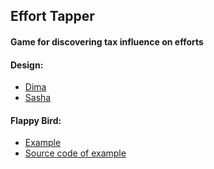 ## Effort Tapper
#### Game for discovering tax influence on efforts

#### Design:
- [Dima](https://www.figma.com/file/k54cPEZV2P3W89HRr8aecK/EffortTapper?node-id=0%3A1&t=vWlZSliEwuB4ZNWC-1)
- [Sasha](https://www.figma.com/file/V1y8HW90Pn81TAyNQdpsm0/Untitled?node-id=0%3A1&t=rHuuhJhFC134dKbs-1)

#### Flappy Bird:
- [Example](https://aaarafat.github.io/JS-Flappy-Bird/)
- [Source code of example](https://github.com/aaarafat/JS-Flappy-Bird)

